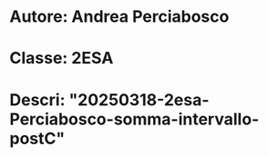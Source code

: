 # Autore: Andrea Perciabosco
# Classe: 2ESA
# Descri: "20250318-2esa-Perciabosco-somma-intervallo-postC"
